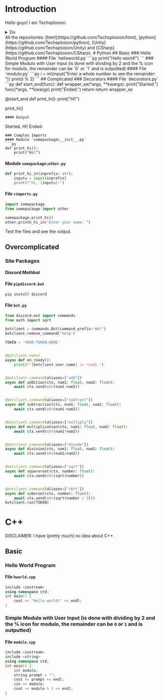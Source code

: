 # Introduction
Hello guys! I am Techsplosion.
<details>
<summary>Do</summary>
<details>
<summary>Not</summary>
<details>
<summary>Open</summary>
<details>
<summary>This</summary>
<details>
<summary>I</summary>
<details>
<summary>Swear</summary>
<details>
<summary>There</summary>
<details>
<summary>Is</summary>
<details>
<summary>Nothing</summary>
<details>
<summary>Here</summary>
<details>
<summary>S</summary>
<details>
<summary>t</summary>
<details>
<summary>o</summary>
<details>
<summary>p</summary>
<details>
<summary>I</summary>
<details>
<summary>t</summary>
<details>
<summary>A</summary>
<details>
<summary>l</summary>
<details>
<summary>r</summary>
<details>
<summary>e</summary>
<details>
<summary>a</summary>
<details>
<summary>d</summary>
<details>
<summary>y</summary>
You can access my YouTube channel at [here](https://www.youtube.com/channel/UCzbYYyFvd5lXhEK_EdnPkTw). I have 200 or so (as of now) subscribers.
If you subscribe to me, that would mean a lot. But you don't have to!
</details>
</details>
</details>
</details>
</details>
</details>
</details>
</details>
</details>
</details>
</details>
</details>
</details>
</details>
</details>
</details>
</details>
</details>
</details>
</details>
</details>
</details>
</details>
All the repositories: [html](https://github.com/Techsplosion/html), [python](https://github.com/Techsplosion/python), [Unity](https://github.com/Techsplosion/Unity) and [CSharp](https://github.com/Techsplosion/CSharp).
# Python
## Basic
### Hello World Program
#### File `helloworld.py`
```py
print("Hello world!")
```
### Simple Modulo with User Input (is done with dividing by 2 and the % icon for modulo, the remainder can be `0` or `1` and is outputted)
#### File `modulo.py`
```py
i = int(input("Enter a whole number to see the remainder: "))
print(i % 2)
```
## Complicated
### Decorators
#### File `decorators.py`
```py
def start_end(func):
	def wrapper_se(*args, **kwargs):
		print("Started.")
		func(*args, **kwargs)
		print("Ended.")
		return
	return wrapper_se


@start_end
def print_hi():
	print("Hi!")


print_hi()
```
#### Output
```
Started.
Hi!
Ended.
```
### Complex Imports
#### Module `somepackage\__init__.py`
```py
def print_hi():
	print("Hi!")
```
#### Module `somepackage\other.py`
```py
def print_hi_in(inprefix: str):
	inputu = input(inprefix)
	print(f"Hi, {inputu}!")
```
#### File `cimports.py`
```py
import somepackage
from somepackage import other

somepackage.print_hi()
other.printh_hi_in("Enter your name: ")
```
Test the files and see the output.
## Overcomplicated
### Site Packages
#### Discord Mathbot
#### File `pipdiscord.bat`
```bat
pip install discord
```
#### File `bot.py`
```py
from discord.ext import commands
from math import sqrt

botclient = commands.Bot(command_prefix="mb!")
botclient.remove_command('help')

TOKEN = 'YOUR-TOKEN-HERE'


@botclient.event
async def on_ready():
	print(f"{botclient.user.name} is ready.")


@botclient.command(aliases=["add"])
async def addition(ctx, num1: float, num2: float):
	await ctx.send(str(num1-num2))


@botclient.command(aliases=["subtract"])
async def subtraction(ctx, num1: float, num2: float):
	await ctx.send(str(num1-num2))


@botclient.command(aliases=["multiply"])
async def multiplication(ctx, num1: float, num2: float):
	await ctx.send(str(num1*num2))


@botclient.command(aliases=["divide"])
async def division(ctx, num1: float, num2: float):
	await ctx.send(str(num1/num2))


@botclient.command(aliases=["sqrt"])
async def squareroot(ctx, number: float):
	await ctx.send(str(sqrt(number))


@botclient.command(aliases=["cbrt"])
async def cuberoot(ctx, number: float):
	await ctx.send(str(sqrt(number / 3)))
botclient.run(TOKEN)
```
# C++
DISCLAIMER: I have (pretty much) no idea about C++.
## Basic
### Hello World Program
#### File `hworld.cpp`
```cpp
include <iostream>
using namespace std;
int main() {
	cout << "Hello world!" << endl;
}
```
### Simple Modulo with User Input (is done with dividing by 2 and the % icon for modulo, the remainder can be `0` or `1` and is outputted)
#### File `modulo.cpp`
```cpp
include <iostream>
include <string>
using namespace std;
int main() {
	int modulo;
	string prompt = "";
	cout << prompt << endl;
	cin >> modulo;
	cout << modulo % 2 << endl; 
}
```
